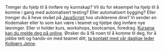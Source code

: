 Trenger du hjelp til å innføre ny kunnskap? Vil du for eksempel ha hjelp til å komme i gang med automatisert testing? Eller automatisert bygging? Eller trenger du å heve nivået på [JavaScript](/javascript/) hos utviklerene dine?  Vi sender en Kodemaker eller to som kan være i teamet og hjelpe deg innføre nye løsninger. Eller vi holder kurs, workshops, bootcamps, foredrag. [Kursene kan du melde deg på online](/liste-over-alle-kurs/). Ønsker du å få noen til å komme til deg, for å jobbe tett og hands-on med teamet ditt, [ta kontakt med vår daglige leder Kolbjørn Jetne](/skjema/).
